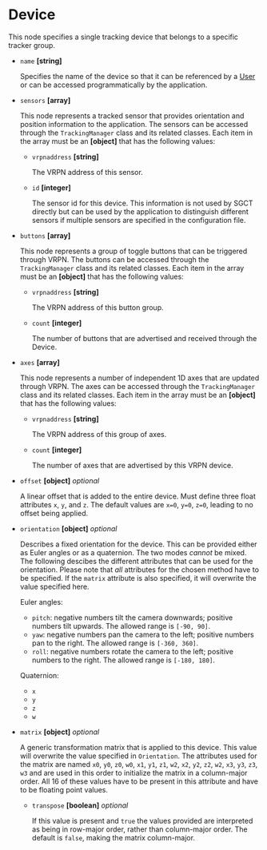 # Device
This node specifies a single tracking device that belongs to a specific tracker group.

- `name` **[string]**

  Specifies the name of the device so that it can be referenced by a [User](user) or can be accessed programmatically by the application.

- `sensors` **[array]**

  This node represents a tracked sensor that provides orientation and position information to the application.  The sensors can be accessed through the `TrackingManager` class and its related classes. Each item in the array must be an **[object]** that has the following values:
  - `vrpnaddress` **[string]**

    The VRPN address of this sensor.

  - `id` **[integer]**

    The sensor id for this device.  This information is not used by SGCT directly but can be used by the application to distinguish different sensors if multiple sensors are specified in the configuration file.

- `buttons` **[array]**

  This node represents a group of toggle buttons that can be triggered through VRPN.  The buttons can be accessed through the `TrackingManager` class and its related classes. Each item in the array must be an **[object]** that has the following values:

  - `vrpnaddress` **[string]**

    The VRPN address of this button group.

  - `count` **[integer]**

    The number of buttons that are advertised and received through the Device.

- `axes` **[array]**

  This node represents a number of independent 1D axes that are updated through VRPN.  The axes can be accessed through the `TrackingManager` class and its related classes. Each item in the array must be an **[object]** that has the following values:

  - `vrpnaddress` **[string]**

    The VRPN address of this group of axes.

  - `count` **[integer]**

    The number of axes that are advertised by this VRPN device.

- `offset` **[object]** _optional_

  A linear offset that is added to the entire device.  Must define three float attributes `x`, `y`, and `z`.  The default values are `x=0`, `y=0`, `z=0`, leading to no offset being applied.

- `orientation` **[object]** _optional_

  Describes a fixed orientation for the device.  This can be provided either as Euler angles or as a quaternion.  The two modes *cannot* be mixed.  The following descibes the different attributes that can be used for the orientation.  Please note that *all* attributes for the chosen method have to be specified. If the `matrix` attribute is also specified, it will overwrite the value specified here.

  Euler angles:
  - `pitch`: negative numbers tilt the camera downwards;  positive numbers tilt upwards.  The allowed range is `[-90, 90]`.
  - `yaw`: negative numbers pan the camera to the left;  positive numbers pan to the right.  The allowed range is `[-360, 360]`.
  - `roll`: negative numbers rotate the camera to the left;  positive numbers to the right.  The allowed range is `[-180, 180]`.

  Quaternion:
  - `x`
  - `y`
  - `z`
  - `w`

- `matrix` **[object]** _optional_

  A generic transformation matrix that is applied to this device.  This value will overwrite the value specified in `Orientation`.  The attributes used for the matrix are named `x0`, `y0`, `z0`, `w0`, `x1`, `y1`, `z1`, `w2`, `x2`, `y2`, `z2`, `w2`, `x3`, `y3`, `z3`, `w3` and are used in this order to initialize the matrix in a column-major order.  All 16 of these values have to be present in this attribute and have to be floating point values.

  - `transpose` **[boolean]** _optional_

    If this value is present and `true` the values provided are interpreted as being in row-major order, rather than column-major order.  The default is `false`, making the matrix column-major.
